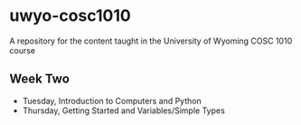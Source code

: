 # uwyo-cosc1010
A repository for the content taught in the University of Wyoming COSC 1010 course
## Week Two
* Tuesday, Introduction to Computers and Python
* Thursday, Getting Started and Variables/Simple Types

